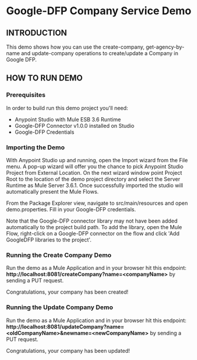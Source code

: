 Google-DFP Company Service Demo
===============================

INTRODUCTION
------------

This demo shows how you can use the create-company, get-agency-by-name and update-company operations to create/update a Company in Google DFP.

HOW TO RUN DEMO
---------------

### Prerequisites
In order to build run this demo project you'll need:

* Anypoint Studio with Mule ESB 3.6 Runtime
* Google-DFP Connector v1.0.0 installed on Studio
* Google-DFP Credentials

### Importing the Demo

With Anypoint Studio up and running, open the Import wizard from the File menu. A pop-up wizard will offer you the chance to pick Anypoint Studio Project from External Location. On the next wizard window point Project Root to the location of the demo project directory and select the Server Runtime as Mule Server 3.6.1. Once successfully imported the studio will automatically present the Mule Flows.

From the Package Explorer view, navigate to src/main/resources and open demo.properties. Fill in your Google-DFP credentials.

Note that the Google-DFP connector library may not have been added automatically to the project build path. To add the library, open the Mule Flow, right-click on a Google-DFP connector on the flow and click 'Add GoogleDFP libraries to the project'.

### Running the Create Company Demo

Run the demo as a Mule Application and in your browser hit this endpoint: **http://localhost:8081/createCompany?name=\<companyName\>** by sending a PUT request.

Congratulations, your company has been created!

### Running the Update Company Demo

Run the demo as a Mule Application and in your browser hit this endpoint: **http://localhost:8081/updateCompany?name=\<oldCompanyName\>&newname=\<newCompanyName\>** by sending a PUT request.

Congratulations, your company has been updated!


